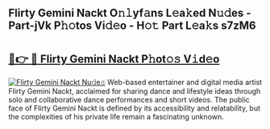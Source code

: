 ## Flirty Gemini Nackt O𝚗𝚕yf𝚊ns L𝚎a𝚔ed N𝚞𝚍es - Part-jVk P𝚑𝚘tos Vi𝚍𝚎o - H𝚘𝚝 Part L𝚎a𝚔s s7zM6

# <h2><a href="http://kfep2o.oniu.top/?m=Flirty+Gemini+Nackt">🔗👉 🔴 Flirty Gemini Nackt P𝚑ot𝚘𝚜 V𝚒d𝚎o</a></h2>

[![Flirty Gemini Nackt Nu𝚍e𝚜](https://i.imgur.com/0qMVB7G.gif)](http://kfep2o.oniu.top/?m=Flirty+Gemini+Nackt)
Web-based entertainer and digital media artist Flirty Gemini Nackt, acclaimed for sharing dance and lifestyle ideas through solo and collaborative dance performances and short videos. The public face of Flirty Gemini Nackt is defined by its accessibility and relatability, but the complexities of his private life remain a fascinating unknown.  
